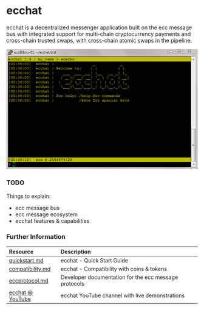 # ecchat

ecchat is a decentralized messenger application built on the ecc message bus with integrated support for multi-chain cryptocurrency payments and cross-chain trusted swaps, with cross-chain atomic swaps in the pipeline.

![ecchat 1.4 initial screen](https://raw.githubusercontent.com/project-ecc/ecchat/master/ecchat-1.4.png)

### TODO

Things to explain:

- ecc message bus
- ecc message ecosystem
- ecchat features & capabilities


### Further Information

| Resource | Description |
|:--|:--|
|[quickstart.md](quickstart.md)|ecchat - Quick Start Guide|
|[compatibility.md](compatibility.md)|ecchat - Compatibility with coins & tokens|
|[eccprotocol.md](eccprotocol.md)|Developer documentation for the ecc message protocols|
|[ecchat @ YouTube](https://www.youtube.com/channel/UCRoM0_frNi8Lx9yL-aK8siA)|ecchat YouTube channel with live demonstrations|


